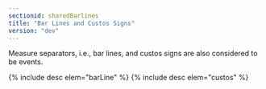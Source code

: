 ```yaml
---
sectionid: sharedBarlines
title: "Bar Lines and Custos Signs"
version: "dev"
---
```


Measure separators, i.e., bar lines, and custos signs are also considered to be events.

{% include desc elem="barLine" %}
{% include desc elem="custos" %}
